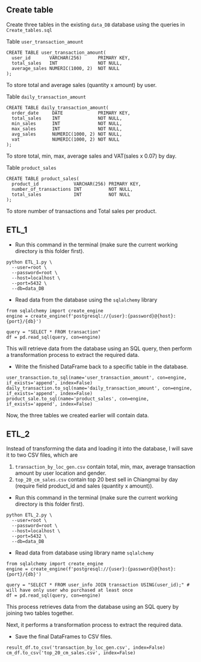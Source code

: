 ## Create table 
Create three tables in the existing `data_DB` database using the queries in `Create_tables.sql`

Table
`user_transaction_amount`

```
CREATE TABLE user_transaction_amount(
  user_id       VARCHAR(256)      PRIMARY KEY,
  total_sales   INT               NOT NULL, 
  average_sales NUMERIC(1000, 2)  NOT NULL
);
```

To store total and average sales (quantity x amount) by user.

Table
`daily_transaction_amount`  

```
CREATE TABLE daily_transaction_amount(
  order_date     DATE             PRIMARY KEY,
  total_sales    INT              NOT NULL,
  min_sales      INT              NOT NULL,
  max_sales      INT              NOT NULL,
  avg_sales      NUMERIC(1000, 2) NOT NULL,
  vat            NUMERIC(1000, 2) NOT NULL
);
```

To store total, min, max, average sales and VAT(sales x 0.07) by day.

Table
`product_sales`

```
CREATE TABLE product_sales(
  product_id             VARCHAR(256) PRIMARY KEY,
  number_of_transactions INT          NOT NULL,
  total_sales            INT          NOT NULL
);
```

To store number of transactions and Total sales per product.

## ETL_1

- Run this command in the terminal (make sure the current working directory is this folder first).

```
python ETL_1.py \
  --user=root \
  --password=root \
  --host=localhost \
  --port=5432 \
  --db=data_DB 
```

- Read data from the database using the `sqlalchemy` library

```
from sqlalchemy import create_engine
engine = create_engine(f'postgresql://{user}:{password}@{host}:{port}/{db}')

query = "SELECT * FROM transaction"
df = pd.read_sql(query, con=engine)
```

This will retrieve data from the database using an SQL query, then perform a transformation process to extract the required data.

- Write the finished DataFrame back to a specific table in the database.

```
user_transaction.to_sql(name='user_transaction_amount', con=engine, if_exists='append', index=False)
daily_transaction.to_sql(name='daily_transaction_amount', con=engine, if_exists='append', index=False)
product_sale.to_sql(name='product_sales', con=engine, if_exists='append', index=False)
```

Now, the three tables we created earlier will contain data.

## ETL_2

Instead of transforming the data and loading it into the database, I will save it to two CSV files, which are

1. `transaction_by_loc_gen.csv` contain total, min, max, average transaction amount by user location and gender.
2. `top_20_cm_sales.csv` contain top 20 best sell in Chiangmai by day (require field product_id and sales (quantity x amount)).

- Run this command in the terminal (make sure the current working directory is this folder first).

```
python ETL_2.py \
  --user=root \
  --password=root \
  --host=localhost \
  --port=5432 \
  --db=data_DB 
```

- Read data from database using library name `sqlalchemy`

```
from sqlalchemy import create_engine
engine = create_engine(f'postgresql://{user}:{password}@{host}:{port}/{db}')

query = "SELECT * FROM user_info JOIN transaction USING(user_id);" # will have only user who purchased at least once
df = pd.read_sql(query, con=engine)
```

This process retrieves data from the database using an SQL query by joining two tables together.

Next, it performs a transformation process to extract the required data.

- Save the final DataFrames to CSV files.

```
result_df.to_csv('transaction_by_loc_gen.csv', index=False)
cm_df.to_csv('top_20_cm_sales.csv', index=False)
```
